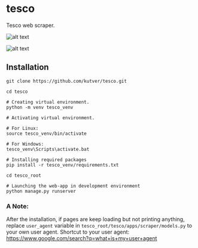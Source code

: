 # tesco
Tesco web scraper.

![alt text](https://i.imgur.com/gA4nfNv.png)

![alt text](https://i.imgur.com/XqYJYv4.png)
## Installation
```shell
git clone https://github.com/kutver/tesco.git
```

```shell
cd tesco
```

```shell
# Creating virtual environment.
python -m venv tesco_venv
```

```shell
# Activating virtual environment.

# For Linux:
source tesco_venv/bin/activate

# For Windows:
tesco_venv\Scripts\activate.bat
```

```shell
# Installing required packages 
pip install -r tesco_venv/requirements.txt
```

```shell
cd tesco_root
```

```shell
# Launching the web-app in development environment
python manage.py runserver
```

### A Note:
After the installation, if pages are keep loading but not printing anything, replace `user_agent` variable in `tesco_root/tesco/apps/scraper/models.py` to your own user agent.
Shortcut to your user agent: https://www.google.com/search?q=what+is+my+user+agent
